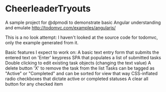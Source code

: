 # CheerleaderTryouts
A sample project for @dpmodi to demonstrate basic Angular understanding and emulate http://todomvc.com/examples/angularjs/

This is a no look attempt: I haven't looked at the source code for todomvc, only the example generated from  it.

Basic features I expect to work on:
  A basic text entry form that submits the entered text on 'Enter' keypress
  SPA that populates a list of submitted tasks
  Double clicking to edit existing task objects (changing the text value)
  A delete button 'X' to remove the task from the list
  Tasks can be tagged as "Active" or "Completed" and can be sorted for view that way
  CSS-inflated radio checkboxes that dictate active or completed statuses
  A clear all button for any checked item
